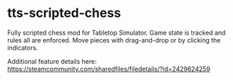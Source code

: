 # tts-scripted-chess

Fully scripted chess mod for Tabletop Simulator. Game state is tracked and rules all are enforced. Move pieces with drag-and-drop or by clicking the indicators.

Additional feature details here:
https://steamcommunity.com/sharedfiles/filedetails/?id=2429624259
